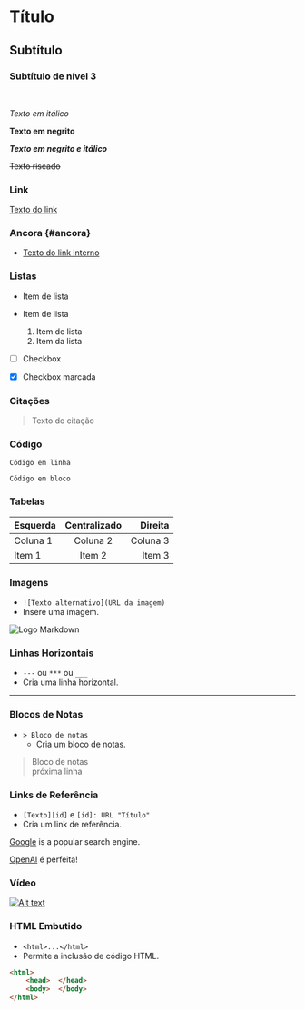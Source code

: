 # Título <a name="ancora"></a>

## Subtítulo

### Subtítulo de nível 3

<br>

*Texto em itálico*

**Texto em negrito**

***Texto em negrito e itálico***

~~Texto riscado~~

### Link
[Texto do link](https://www.example.com)

### Ancora {#ancora}
* [Texto do link interno](#ancora)
 
### Listas
* Item de lista
* Item de lista
  
    1. Item de lista
    2. Item da lista

- [ ] Checkbox

- [x] Checkbox marcada

 ### Citações
> Texto de citação

 ### Código

`Código em linha`

```
Código em bloco
```

 ### Tabelas

| Esquerda | Centralizado | Direita |
|:--|:-:|--:|
| Coluna 1 | Coluna 2 | Coluna 3 |
| Item 1 | Item 2 | Item 3 |

 ### Imagens

 - `![Texto alternativo](URL da imagem)`
 - Insere uma imagem.

![Logo Markdown](https://upload.wikimedia.org/wikipedia/commons/thumb/4/48/Markdown-mark.svg/208px-Markdown-mark.svg.png)

 ### Linhas Horizontais

 - `---` ou `***` ou `___`
 - Cria uma linha horizontal.

---
 ### Blocos de Notas

 - `> Bloco de notas`
   - Cria um bloco de notas.

> Bloco de notas <br> próxima linha
>>>


 ### Links de Referência

 - `[Texto][id]` e `[id]: URL "Título"`
 - Cria um link de referência.

[Google][1] is a popular search engine.

[1]: https://www.google.com "Google"

[OpenAI] é perfeita!

[OpenAI]: https://www.openai.com "OpenAI"

<!-- ### Comentário -->
<!-- Este é um comentário HTML -->

### Vídeo
[![Alt text](https://img.youtube.com/vi/JKZ4W1SSgy4/10.jpg)](https://www.youtube.com/watch?v=JKZ4W1SSgy4)



### HTML Embutido

 - `<html>...</html>`  
 - Permite a inclusão de código HTML.

```html
<html>
    <head>  </head>
    <body>  </body>
</html>
```
